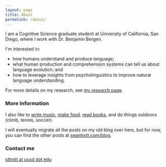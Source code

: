 ```yaml
---
layout: page
title: About
permalink: /about/
---
```


I am a Cognitive Science graduate student at University of California, San Diego, where I work with Dr. Benjamin Bergen. 

I'm interested in:

* how humans understand and produce language;
* what human production and comprehension systems can tell us about language evolution; and 
* how to leverage insights from psycholinguistics to improve natural language understanding.

For more details on my research, see [my research page](https://seantrott.github.io/research/).

### More Information

I also like to [write music](https://soundcloud.com/seantrott), [make food](https://seanmakesfood.wordpress.com/), [read books](https://www.goodreads.com/review/list/9359693), and do things outdoors (climb, tennis, soccer).

I will eventually migrate all the posts on my old blog over here, but for now, you can find the other posts at [seantrott.com/blog](https://seantrott.com/blog/).

### Contact me

[sttrott at ucsd dot edu](mailto:sttrott@ucsd.com)